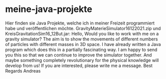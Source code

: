# meine-java-projekte
Hier finden sie Java Projekte, welche ich in meiner Freizeit programmiert habe und veröffentlichen möchte. 
GravityMaterieSimulator16122021.zip und KreisGravitationSim16_12But.jar:
Hello,
Would you like to work with me on a gravity simulator? The aim is to show the movements of different numbers of particles with different masses in 3D space. I have already written a Java program which does this in a partially fascinating way. I am happy to send you this so that we can continue to improve the simulator together. And maybe something completely revolutionary for the physical knowledge will develop from us!
If you are interested, please write me a message.
Best Regards
Andreas
